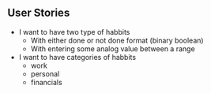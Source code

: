 ## User Stories
- I want to have two type of habbits
	- With either done or not done format (binary boolean)
	- With entering some analog value between a range
- I want to have categories of habbits
	- work
	- personal
	- financials